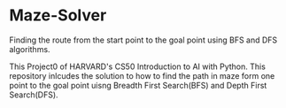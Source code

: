 # Maze-Solver
Finding the route from the start point to the goal point using BFS and DFS algorithms.

This Project0 of HARVARD's CS50 Introduction to AI with Python.
This repository inlcudes the solution to how to find the path in maze form one point to the goal point uisng Breadth First Search(BFS) and Depth First Search(DFS).
